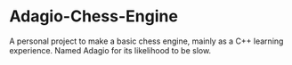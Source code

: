 # Adagio-Chess-Engine
A personal project to make a basic chess engine, mainly as a C++ learning experience. Named Adagio for its likelihood to be slow.
